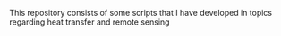 This repository consists of some scripts that I have developed in topics regarding heat transfer and remote sensing
